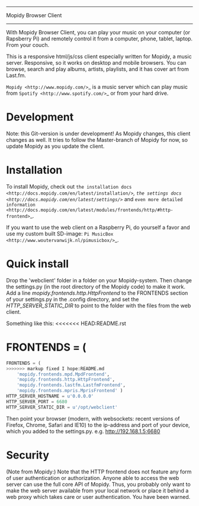 *********************
Mopidy Browser Client
*********************

With Mopidy Browser Client, you can play your music on your computer (or Rapsberry Pi) and remotely control it from a computer, phone, tablet, laptop. From your couch.

This is a responsive html/js/css client especially written for Mopidy, a music server. Responsive, so it works on desktop and mobile browsers. You can browse, search and play albums, artists, playlists, and it has cover art from Last.fm.

`Mopidy <http://www.mopidy.com/>`_ is a music server which can play music from `Spotify <http://www.spotify.com/>`_ or from your hard drive. 

Development
===========

Note: this Git-version is under development! As Mopidy changes, this client changes as well. It tries to follow the Master-branch of Mopidy for now, so update Mopidy as you update the client.


Installation
============

To install Mopidy, check out `the installation docs <http://docs.mopidy.com/en/latest/installation/>`_, `the settings docs <http://docs.mopidy.com/en/latest/settings/>`_ and `even more detailed information <http://docs.mopidy.com/en/latest/modules/frontends/http/#http-frontend>`_. 

If you want to use the web client on a Raspberry Pi, do yourself a favor and use my custom built SD-image: `Pi MusicBox <http://www.woutervanwijk.nl/pimusicbox/>`_.

Quick install
=============

Drop the 'webclient' folder in a folder on your Mopidy-system. Then change the settings.py (in the root directory of the Mopidy code) to make it work. 
Add a line *mopidy.frontends.http.HttpFrontend* to the FRONTENDS section of your settings.py in the .config directory, and set the *HTTP_SERVER_STATIC_DIR* to point to the folder with the files from the web client.

Something like this:
<<<<<<< HEAD:README.rst

FRONTENDS = ( 
=======
```python
FRONTENDS = (
>>>>>>> markup fixed I hope:README.md
    'mopidy.frontends.mpd.MpdFrontend',
    'mopidy.frontends.http.HttpFrontend',
    'mopidy.frontends.lastfm.LastfmFrontend',
    'mopidy.frontends.mpris.MprisFrontend' )
HTTP_SERVER_HOSTNAME = u'0.0.0.0'
HTTP_SERVER_PORT = 6680
HTTP_SERVER_STATIC_DIR = u'/opt/webclient'
```

Then point your browser (modern, with websockets: recent versions of Firefox, Chrome, Safari and IE10) to the ip-address and port of your device, which you added to the settings.py. e.g. http://192.168.1.5:6680

Security
========

(Note from Mopidy:) Note that the HTTP frontend does not feature any form of user authentication or authorization. Anyone able to access the web server can use the full core API of Mopidy. Thus, you probably only want to make the web server available from your local network or place it behind a web proxy which takes care or user authentication. You have been warned.
